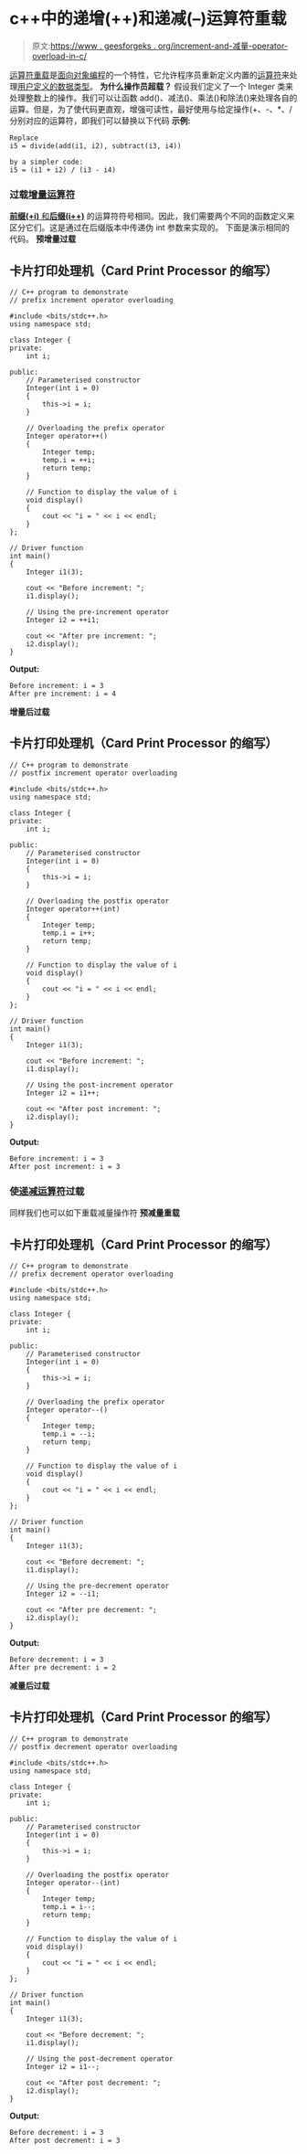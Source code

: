 # c++中的递增(++)和递减(–)运算符重载

> 原文:[https://www . geesforgeks . org/increment-and-减量-operator-overload-in-c/](https://www.geeksforgeeks.org/increment-and-decrement-operator-overloading-in-c/)

[运算符重载](https://www.geeksforgeeks.org/operator-overloading-c/)是[面向对象编程](https://www.geeksforgeeks.org/basic-concepts-of-object-oriented-programming-using-c/)的一个特性，它允许程序员重新定义内置的[运算符](https://www.geeksforgeeks.org/operators-c-c/)来处理[用户定义的数据类型](https://www.geeksforgeeks.org/user-defined-derived-data-types-in-c/)。
**为什么操作员超载？**
假设我们定义了一个 Integer 类来处理整数上的操作。我们可以让函数 add()、减法()、乘法()和除法()来处理各自的运算。但是，为了使代码更直观，增强可读性，最好使用与给定操作(+、-、*、/分别对应的运算符，即我们可以替换以下代码
**示例:**

```
Replace
i5 = divide(add(i1, i2), subtract(i3, i4))

by a simpler code:
i5 = (i1 + i2) / (i3 - i4) 
```

### 过载[增量运算符](https://www.geeksforgeeks.org/pre-increment-and-post-increment-in-c/)

[**前缀(+i)** 和**后缀(i++)**](https://www.geeksforgeeks.org/pre-increment-and-post-increment-in-c/) 的运算符符号相同。因此，我们需要两个不同的函数定义来区分它们。这是通过在后缀版本中传递伪 int 参数来实现的。
下面是演示相同的代码。
**预增量过载**

## 卡片打印处理机（Card Print Processor 的缩写）

```
// C++ program to demonstrate
// prefix increment operator overloading

#include <bits/stdc++.h>
using namespace std;

class Integer {
private:
    int i;

public:
    // Parameterised constructor
    Integer(int i = 0)
    {
        this->i = i;
    }

    // Overloading the prefix operator
    Integer operator++()
    {
        Integer temp;
        temp.i = ++i;
        return temp;
    }

    // Function to display the value of i
    void display()
    {
        cout << "i = " << i << endl;
    }
};

// Driver function
int main()
{
    Integer i1(3);

    cout << "Before increment: ";
    i1.display();

    // Using the pre-increment operator
    Integer i2 = ++i1;

    cout << "After pre increment: ";
    i2.display();
}
```

**Output:** 

```
Before increment: i = 3
After pre increment: i = 4
```

**增量后过载**

## 卡片打印处理机（Card Print Processor 的缩写）

```
// C++ program to demonstrate
// postfix increment operator overloading

#include <bits/stdc++.h>
using namespace std;

class Integer {
private:
    int i;

public:
    // Parameterised constructor
    Integer(int i = 0)
    {
        this->i = i;
    }

    // Overloading the postfix operator
    Integer operator++(int)
    {
        Integer temp;
        temp.i = i++;
        return temp;
    }

    // Function to display the value of i
    void display()
    {
        cout << "i = " << i << endl;
    }
};

// Driver function
int main()
{
    Integer i1(3);

    cout << "Before increment: ";
    i1.display();

    // Using the post-increment operator
    Integer i2 = i1++;

    cout << "After post increment: ";
    i2.display();
}
```

**Output:** 

```
Before increment: i = 3
After post increment: i = 3
```

### 使[递减运算符](https://www.geeksforgeeks.org/pre-increment-and-post-increment-in-c/)过载

同样我们也可以如下重载减量操作符
**预减量重载**

## 卡片打印处理机（Card Print Processor 的缩写）

```
// C++ program to demonstrate
// prefix decrement operator overloading

#include <bits/stdc++.h>
using namespace std;

class Integer {
private:
    int i;

public:
    // Parameterised constructor
    Integer(int i = 0)
    {
        this->i = i;
    }

    // Overloading the prefix operator
    Integer operator--()
    {
        Integer temp;
        temp.i = --i;
        return temp;
    }

    // Function to display the value of i
    void display()
    {
        cout << "i = " << i << endl;
    }
};

// Driver function
int main()
{
    Integer i1(3);

    cout << "Before decrement: ";
    i1.display();

    // Using the pre-decrement operator
    Integer i2 = --i1;

    cout << "After pre decrement: ";
    i2.display();
}
```

**Output:** 

```
Before decrement: i = 3
After pre decrement: i = 2
```

**减量后过载**

## 卡片打印处理机（Card Print Processor 的缩写）

```
// C++ program to demonstrate
// postfix decrement operator overloading

#include <bits/stdc++.h>
using namespace std;

class Integer {
private:
    int i;

public:
    // Parameterised constructor
    Integer(int i = 0)
    {
        this->i = i;
    }

    // Overloading the postfix operator
    Integer operator--(int)
    {
        Integer temp;
        temp.i = i--;
        return temp;
    }

    // Function to display the value of i
    void display()
    {
        cout << "i = " << i << endl;
    }
};

// Driver function
int main()
{
    Integer i1(3);

    cout << "Before decrement: ";
    i1.display();

    // Using the post-decrement operator
    Integer i2 = i1--;

    cout << "After post decrement: ";
    i2.display();
}
```

**Output:** 

```
Before decrement: i = 3
After post decrement: i = 3
```